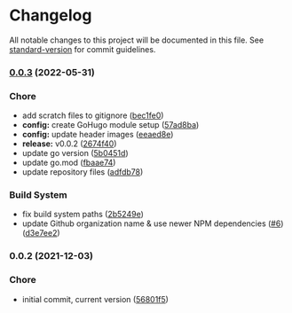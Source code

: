 # Changelog

All notable changes to this project will be documented in this file. See [standard-version](https://github.com/conventional-changelog/standard-version) for commit guidelines.

### [0.0.3](https://github.com/davidsneighbour/hugo-schema/compare/v0.0.2...v0.0.3) (2022-05-31)


### Chore

* add scratch files to gitignore ([bec1fe0](https://github.com/davidsneighbour/hugo-schema/commit/bec1fe01c38aba6e46242117ae4fc91402f45285))
* **config:** create GoHugo module setup ([57ad8ba](https://github.com/davidsneighbour/hugo-schema/commit/57ad8ba0eff9b46786653c4355f5be9d6288781a))
* **config:** update header images ([eeaed8e](https://github.com/davidsneighbour/hugo-schema/commit/eeaed8e0e3bed5722dad643a377db249ea190bfb))
* **release:** v0.0.2 ([2674f40](https://github.com/davidsneighbour/hugo-schema/commit/2674f40c2bcbdcd8eae1568dabc4f1e4040fb93c))
* update go version ([5b0451d](https://github.com/davidsneighbour/hugo-schema/commit/5b0451de1e03c4e65f1a5cc7a763aff6b448ed07))
* update go.mod ([fbaae74](https://github.com/davidsneighbour/hugo-schema/commit/fbaae74fb9985fd2e9bc2b70015044a64962f77c))
* update repository files ([adfdb78](https://github.com/davidsneighbour/hugo-schema/commit/adfdb78521dac231a90a10a72ea395627ef1a7c6))


### Build System

* fix build system paths ([2b5249e](https://github.com/davidsneighbour/hugo-schema/commit/2b5249e36b626cacc04704505c44fac3259758a2))
* update Github organization name & use newer NPM dependencies ([#6](https://github.com/davidsneighbour/hugo-schema/issues/6)) ([d3e7ee2](https://github.com/davidsneighbour/hugo-schema/commit/d3e7ee2aed0614da7f0eda1d510565ae19872473))

### 0.0.2 (2021-12-03)


### Chore

* initial commit, current version ([56801f5](https://github.com/davidsneighbour/hugo-schema/commit/56801f591f4a37cda8a7040f6bc810d23ee239d7))
